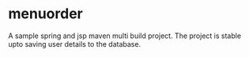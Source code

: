 # menuorder

A sample spring and jsp maven multi build project. The project is stable upto saving user details to the database.
